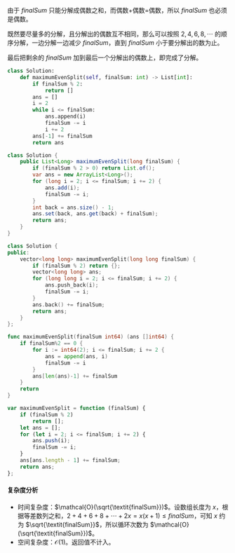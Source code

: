 由于 $\textit{finalSum}$ 只能分解成偶数之和，而偶数+偶数=偶数，所以 $\textit{finalSum}$ 也必须是偶数。

既然要尽量多的分解，且分解出的偶数互不相同，那么可以按照 $2,4,6,8,\cdots$ 的顺序分解，一边分解一边减少 $\textit{finalSum}$，直到 $\textit{finalSum}$ 小于要分解出的数为止。

最后把剩余的 $\textit{finalSum}$ 加到最后一个分解出的偶数上，即完成了分解。

```py [sol-Python3]
class Solution:
    def maximumEvenSplit(self, finalSum: int) -> List[int]:
        if finalSum % 2:
            return []
        ans = []
        i = 2
        while i <= finalSum:
            ans.append(i)
            finalSum -= i
            i += 2
        ans[-1] += finalSum
        return ans
```

```java [sol-Java]
class Solution {
    public List<Long> maximumEvenSplit(long finalSum) {
        if (finalSum % 2 > 0) return List.of();
        var ans = new ArrayList<Long>();
        for (long i = 2; i <= finalSum; i += 2) {
            ans.add(i);
            finalSum -= i;
        }
        int back = ans.size() - 1;
        ans.set(back, ans.get(back) + finalSum);
        return ans;
    }
}
```

```cpp [sol-C++]
class Solution {
public:
    vector<long long> maximumEvenSplit(long long finalSum) {
        if (finalSum % 2) return {};
        vector<long long> ans;
        for (long long i = 2; i <= finalSum; i += 2) {
            ans.push_back(i);
            finalSum -= i;
        }
        ans.back() += finalSum;
        return ans;
    }
};
```

```go [sol-Go]
func maximumEvenSplit(finalSum int64) (ans []int64) {
	if finalSum%2 == 0 {
		for i := int64(2); i <= finalSum; i += 2 {
			ans = append(ans, i)
			finalSum -= i
		}
		ans[len(ans)-1] += finalSum
	}
	return
}
```

```js [sol-JavaScript]
var maximumEvenSplit = function (finalSum) {
    if (finalSum % 2) 
        return [];
    let ans = [];
    for (let i = 2; i <= finalSum; i += 2) {
        ans.push(i);
        finalSum -= i;
    }
    ans[ans.length - 1] += finalSum;
    return ans;
};
```

#### 复杂度分析

- 时间复杂度：$\mathcal{O}(\sqrt{\textit{finalSum}})$。设数组长度为 $x$，根据等差数列之和，$2+4+6+8+\cdots+2x = x(x+1) \le \textit{finalSum}$，可知 $x$ 约为 $\sqrt{\textit{finalSum}}$，所以循环次数为 $\mathcal{O}(\sqrt{\textit{finalSum}})$。
- 空间复杂度：$\mathcal{O}(1)$。返回值不计入。
